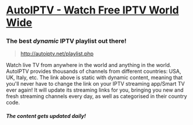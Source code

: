 # [AutoIPTV - Watch Free IPTV World Wide](http://autoiptv.net)

### The best *dynamic* IPTV playlist out there!

> http://autoiptv.net/playlist.php

Watch live TV from anywhere in the world and anything in the world. AutoIPTV provides thousands of channels from different countries: USA, UK, Italy, etc. The link above is static with dynamic content, meaning that you'll never have to change the link on your IPTV streaming app/Smart TV ever again! It will update its streaming links for you, bringing you new and fresh streaming channels every day, as well as categorised in their country code.

##### The content gets updated daily!
